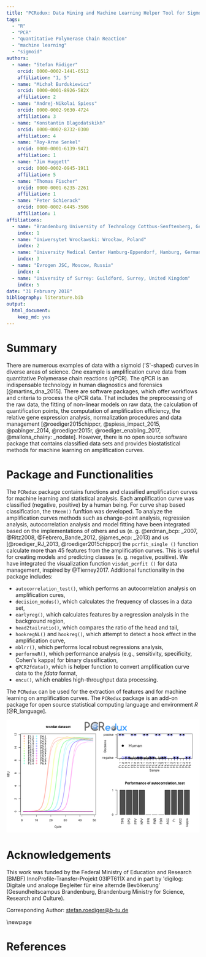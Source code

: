 ```yaml
---
title: "PCRedux: Data Mining and Machine Learning Helper Tool for Sigmoid Curves"
tags:
  - "R"
  - "PCR"
  - "quantitative Polymerase Chain Reaction"
  - "machine learning"
  - "sigmoid"
authors:
  - name: "Stefan Rödiger"
    orcid: 0000-0002-1441-6512
    affiliation: "1, 5"
  - name: "Michał Burdukiewicz"
    orcid: 0000-0001-8926-582X
    affiliation: 2
  - name: "Andrej-Nikolai Spiess"
    orcid: 0000-0002-9630-4724
    affiliation: 3
  - name: "Konstantin Blagodatskikh"
    orcid: 0000-0002-8732-0300
    affiliation: 4
  - name: "Roy-Arne Senkel"
    orcid: 0000-0001-6139-9471
    affiliation: 1
  - name: "Jim Huggett"
    orcid: 0000-0002-0945-1911
    affiliation: 5
  - name: "Thomas Fischer"
    orcid: 0000-0001-6235-2261
    affiliation: 1
  - name: "Peter Schierack"
    orcid: 0000-0002-6445-3506
    affiliation: 1
affiliations:
  - name: "Brandenburg University of Technology Cottbus-Senftenberg, Germany"
    index: 1
  - name: "Uniwersytet Wrocławski: Wrocław, Poland"
    index: 2
  - name: "University Medical Center Hamburg-Eppendorf, Hamburg, Germany"
    index: 3
  - name: "Evrogen JSC, Moscow, Russia"
    index: 4
  - name: "University of Surrey: Guildford, Surrey, United Kingdom"
    index: 5
date: "31 February 2018"
bibliography: literature.bib
output:
  html_document:
    keep_md: yes
---
```


# Summary

There are numerous examples of data with a sigmoid ('S'-shaped) curves in diverse 
areas of science. One example is amplification curve data from quantitative 
Polymerase chain reactions (qPCR). The qPCR is an indispensable technology in human diagnostics and forensics [@martins_dna_2015]. 
There are software packages, which offer workflows and criteria to process the qPCR data. That includes the preprocessing of the raw data, the fitting of non-linear models on raw data, the calculation of quantification points, 
the computation of amplification efficiency, the relative gene expression 
analysis, normalization procedures and data management [@roediger2015chippcr, 
@spiess_impact_2015, @pabinger_2014, @roediger2015r, @roediger_enabling_2017, @mallona_chainy: _nodate]. However, there is no open source software package that contains classified data sets and provides biostatistical methods for machine learning on amplification curves. 

# Package and Functionalities

The `PCRedux` package contains functions and classified amplification curves for machine learning and statistical analysis. Each amplification curve was classified (negative, positive) by a human being. For curve shap based classification, the `tReem()` funftion was developed.
To analyze the amplification curves methods such as change-point analysis, regression analysis, autocorrelation analysis and model fitting have been integrated based on the implementations of others and us (e. g. @erdman_bcp: _2007, 
@Ritz2008, @Febrero_Bande_2012, @james_ecp: _2013) and us [@roediger_RJ_2013, 
@roediger2015chippcr] the `pcrfit_single ()` function calculate more than 45 features from the amplification curves. This is useful for creating models and predicting classes (e. g. negative, positive). We have integrated the visualization function `visdat_pcrfit ()` for data management, inspired by @Tierney2017. Additional functionality in the package includes:

- `autocorrelation_test()`, which performs an autocorrelation analysis on amplification cures,
- `decision_modus()`, which calculates the frequency of classes in a data set,
- `earlyreg()`, which calculates features by a regression analysis in the background region,
- `head2tailratio()`, which compares the ratio of the head and tail,
- `hookregNL()` and `hookreg()`, which attempt to detect a hook effect in the amplification curve,
- `mblrr()`, which performs local robust regressions analysis,
- `performeR()`, which performance analysis (e.g., sensitivity, specificity, Cohen's kappa) for binary classification,
- `qPCR2fdata()`, which is helper function to convert amplification curve data to the *fdata* format,
- `encu()`, which enables high-throughput data processing.


The `PCRedux` can be used for the extraction of features and for machine learning on amplification curves. The `PCRedux` package is an add-on package for open source statistical computing language and environment *R* [@R_language].

![](fig1.png)<!-- -->

# Acknowledgements
This work was funded by the Federal Ministry of Education and Research
(BMBF) InnoProfile-Transfer-Projekt 03IPT611X and in part by 'digilog: Digitale
und analoge Begleiter für eine alternde Bevölkerung' (Gesundheitscampus
Brandenburg, Brandenburg Ministry for Science, Research and Culture).

Corresponding Author: stefan.roediger@b-tu.de

\newpage

# References
